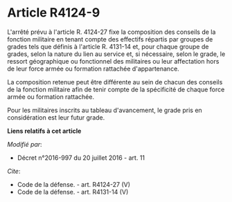 # Article R4124-9

L'arrêté prévu à l'article R. 4124-27 fixe la composition des conseils de la fonction militaire en tenant compte des
effectifs répartis par groupes de grades tels que définis à l'article R. 4131-14 et, pour chaque groupe de grades, selon la
nature du lien au service et, si nécessaire, selon le grade, le ressort géographique ou fonctionnel des militaires ou leur
affectation hors de leur force armée ou formation rattachée d'appartenance. 

La composition retenue peut être différente au sein de chacun des conseils de la fonction militaire afin de tenir compte de
la spécificité de chaque force armée ou formation rattachée. 

Pour les militaires inscrits au tableau d'avancement, le grade pris en considération est leur futur grade.

**Liens relatifs à cet article**

_Modifié par_:

  - Décret n°2016-997 du 20 juillet 2016 - art. 11

_Cite_:

  - Code de la défense. - art. R4124-27 (V)
  - Code de la défense. - art. R4131-14 (V)
